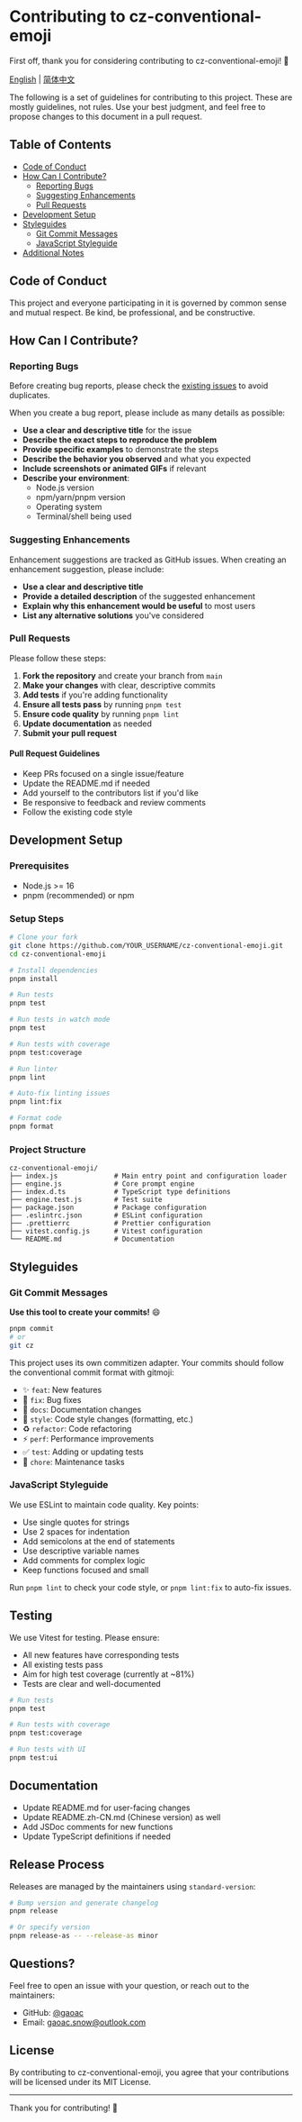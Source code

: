# Contributing to cz-conventional-emoji

First off, thank you for considering contributing to cz-conventional-emoji! 🎉

[English](./CONTRIBUTING.md) | [简体中文](./CONTRIBUTING.zh-CN.md)

The following is a set of guidelines for contributing to this project. These are mostly guidelines, not rules. Use your best judgment, and feel free to propose changes to this document in a pull request.

## Table of Contents

- [Code of Conduct](#code-of-conduct)
- [How Can I Contribute?](#how-can-i-contribute)
  - [Reporting Bugs](#reporting-bugs)
  - [Suggesting Enhancements](#suggesting-enhancements)
  - [Pull Requests](#pull-requests)
- [Development Setup](#development-setup)
- [Styleguides](#styleguides)
  - [Git Commit Messages](#git-commit-messages)
  - [JavaScript Styleguide](#javascript-styleguide)
- [Additional Notes](#additional-notes)

## Code of Conduct

This project and everyone participating in it is governed by common sense and mutual respect. Be kind, be professional, and be constructive.

## How Can I Contribute?

### Reporting Bugs

Before creating bug reports, please check the [existing issues](https://github.com/gaoac/cz-conventional-emoji/issues) to avoid duplicates.

When you create a bug report, please include as many details as possible:

- **Use a clear and descriptive title** for the issue
- **Describe the exact steps to reproduce the problem**
- **Provide specific examples** to demonstrate the steps
- **Describe the behavior you observed** and what you expected
- **Include screenshots or animated GIFs** if relevant
- **Describe your environment**:
  - Node.js version
  - npm/yarn/pnpm version
  - Operating system
  - Terminal/shell being used

### Suggesting Enhancements

Enhancement suggestions are tracked as GitHub issues. When creating an enhancement suggestion, please include:

- **Use a clear and descriptive title**
- **Provide a detailed description** of the suggested enhancement
- **Explain why this enhancement would be useful** to most users
- **List any alternative solutions** you've considered

### Pull Requests

Please follow these steps:

1. **Fork the repository** and create your branch from `main`
2. **Make your changes** with clear, descriptive commits
3. **Add tests** if you're adding functionality
4. **Ensure all tests pass** by running `pnpm test`
5. **Ensure code quality** by running `pnpm lint`
6. **Update documentation** as needed
7. **Submit your pull request**

#### Pull Request Guidelines

- Keep PRs focused on a single issue/feature
- Update the README.md if needed
- Add yourself to the contributors list if you'd like
- Be responsive to feedback and review comments
- Follow the existing code style

## Development Setup

### Prerequisites

- Node.js >= 16
- pnpm (recommended) or npm

### Setup Steps

```bash
# Clone your fork
git clone https://github.com/YOUR_USERNAME/cz-conventional-emoji.git
cd cz-conventional-emoji

# Install dependencies
pnpm install

# Run tests
pnpm test

# Run tests in watch mode
pnpm test

# Run tests with coverage
pnpm test:coverage

# Run linter
pnpm lint

# Auto-fix linting issues
pnpm lint:fix

# Format code
pnpm format
```

### Project Structure

```
cz-conventional-emoji/
├── index.js              # Main entry point and configuration loader
├── engine.js             # Core prompt engine
├── index.d.ts            # TypeScript type definitions
├── engine.test.js        # Test suite
├── package.json          # Package configuration
├── .eslintrc.json        # ESLint configuration
├── .prettierrc           # Prettier configuration
├── vitest.config.js      # Vitest configuration
└── README.md             # Documentation
```

## Styleguides

### Git Commit Messages

**Use this tool to create your commits!** 😄

```bash
pnpm commit
# or
git cz
```

This project uses its own commitizen adapter. Your commits should follow the conventional commit format with gitmoji:

- ✨ `feat`: New features
- 🐛 `fix`: Bug fixes
- 📝 `docs`: Documentation changes
- 💄 `style`: Code style changes (formatting, etc.)
- ♻️ `refactor`: Code refactoring
- ⚡ `perf`: Performance improvements
- ✅ `test`: Adding or updating tests
- 🔧 `chore`: Maintenance tasks

### JavaScript Styleguide

We use ESLint to maintain code quality. Key points:

- Use single quotes for strings
- Use 2 spaces for indentation
- Add semicolons at the end of statements
- Use descriptive variable names
- Add comments for complex logic
- Keep functions focused and small

Run `pnpm lint` to check your code style, or `pnpm lint:fix` to auto-fix issues.

## Testing

We use Vitest for testing. Please ensure:

- All new features have corresponding tests
- All existing tests pass
- Aim for high test coverage (currently at ~81%)
- Tests are clear and well-documented

```bash
# Run tests
pnpm test

# Run tests with coverage
pnpm test:coverage

# Run tests with UI
pnpm test:ui
```

## Documentation

- Update README.md for user-facing changes
- Update README.zh-CN.md (Chinese version) as well
- Add JSDoc comments for new functions
- Update TypeScript definitions if needed

## Release Process

Releases are managed by the maintainers using `standard-version`:

```bash
# Bump version and generate changelog
pnpm release

# Or specify version
pnpm release-as -- --release-as minor
```

## Questions?

Feel free to open an issue with your question, or reach out to the maintainers:

- GitHub: [@gaoac](https://github.com/gaoac)
- Email: gaoac.snow@outlook.com

## License

By contributing to cz-conventional-emoji, you agree that your contributions will be licensed under its MIT License.

---

Thank you for contributing! 🚀

